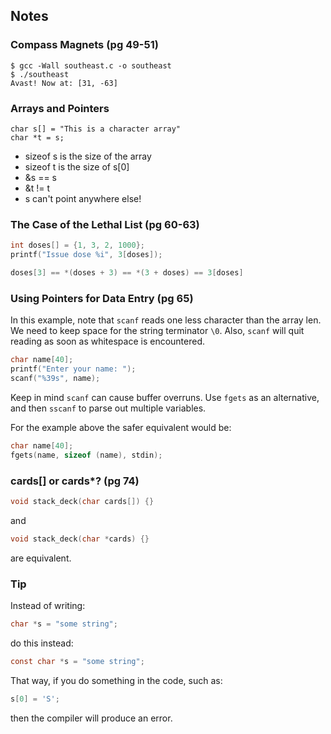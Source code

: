 ## Notes

### Compass Magnets (pg 49-51)

```
$ gcc -Wall southeast.c -o southeast
$ ./southeast
Avast! Now at: [31, -63]
```

### Arrays and Pointers

```
char s[] = "This is a character array"
char *t = s;
```

- sizeof s is the size of the array
- sizeof t is the size of s[0]
- &s == s
- &t != t
- s can't point anywhere else!

### The Case of the Lethal List (pg 60-63)

```C
int doses[] = {1, 3, 2, 1000};
printf("Issue dose %i", 3[doses]);
```

```C
doses[3] == *(doses + 3) == *(3 + doses) == 3[doses]
```

### Using Pointers for Data Entry (pg 65)

In this example, note that `scanf` reads one less character than the array len.
We need to keep space for the string terminator `\0`. Also, `scanf` will quit
reading as soon as whitespace is encountered.

```C
char name[40];
printf("Enter your name: ");
scanf("%39s", name);
```

Keep in mind `scanf` can cause buffer overruns. Use `fgets` as an alternative,
and then `sscanf` to parse out multiple variables.

For the example above the safer equivalent would be:

```C
char name[40];
fgets(name, sizeof (name), stdin);
```

### cards[] or cards*? (pg 74)

```C
void stack_deck(char cards[]) {}
```
and
```C
void stack_deck(char *cards) {}
```
are equivalent.

### Tip

Instead of writing:  
```C
char *s = "some string";
```
do this instead:  
```C
const char *s = "some string";
```
That way, if you do something in the code, such as:  
```C
s[0] = 'S';
```
then the compiler will produce an error.

